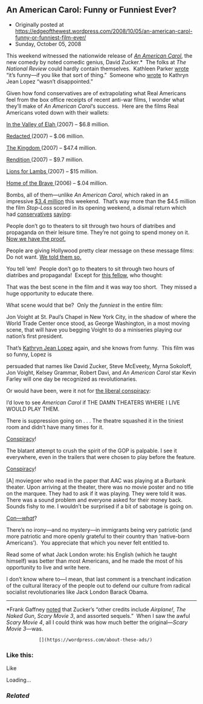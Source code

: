 ## An American Carol: Funny or Funniest Ever?

 * Originally posted at https://edgeofthewest.wordpress.com/2008/10/05/an-american-carol-funny-or-funniest-film-ever/
 * Sunday, October 05, 2008

This weekend witnessed the nationwide release of [_An American Carol_](http://thegspot.typepad.com/blog/2008/10/and-the-reviews.html), the new comedy by noted comedic genius, David Zucker.\*  The folks at _The National Review_ could hardly contain themselves.  Kathleen Parker [wrote](http://article.nationalreview.com/?q=YzhlZGMyYjJjZjcwNGQ1MjY3ZGQ2ZjEyMGNmNTFlN2Y=) “it’s funny—if you like that sort of thing.”  Someone who [wrote](http://corner.nationalreview.com/post/?q=MmI3MmEyN2ZlNDkyMDg5NGU3YjNkYzE1MGE5ZjU5ZGM=) to Kathryn Jean Lopez “wasn’t disappointed.”

Given how fond conservatives are of extrapolating what Real Americans feel from the box office receipts of recent anti-war films, I wonder what they’ll make of _An American Carol_‘s success.  Here are the films Real Americans voted down with their wallets:

[
In the Valley of Elah
](http://www.imdb.com/title/tt0478134/) (2007) – $6.8 million.  

[
Redacted
](http://www.imdb.com/title/tt0937237/) (2007) – $.06 million.  

[
The Kingdom
](http://www.imdb.com/title/tt0431197/) (2007) – $47.4 million.  

[
Rendition
](http://www.imdb.com/title/tt0804522/) (2007) – $9.7 million.  

[
Lions for Lambs
](http://www.imdb.com/title/tt0891527/) (2007) – $15 million.  

[
Home of the Brave
](http://www.imdb.com/title/tt0763840/) (2006) – $.04 million.

Bombs, all of them—unlike _An American Carol_, which raked in an impressive [$3.4 million](http://www.boxofficemojo.com/daily/chart/) this weekend.  That’s way more than the $4.5 million the film _Stop-Loss_ scored in its opening weekend, a dismal return which had [conservatives](http://hotair.com/archives/2007/11/09/hollywood-produces-anti-war-bombs/) [saying](http://hotair.com/archives/2008/03/29/new-anti-war-movie-tanks-because-americas-not-ready-yet-or-whatever/):

People don’t go to theaters to sit through two hours of diatribes and propaganda on their leisure time. They’re not going to spend money on it. [Now we have the proof.](http://ca.news.yahoo.com/s/afp/071109/entertainment/entertainment\_us\_film\_iraq\_afghanistan)

People are giving Hollywood pretty clear message on these message films: Do not want. [We told them so.](http://hotair.com/archives/2007/09/15/wsj-anti-war-films-probably-gonna-tank-at-the-box-office-this-fall/)

You tell ’em!  People don’t go to theaters to sit through two hours of diatribes and propaganda!  Except for [this fellow](http://hotair.com/archives/2008/10/04/video-an-american-carol-debuts-in-new-york/comment-page-1/#comment-1493211), who thought:

That was the best scene in the film and it was way too short.  They missed a huge opportunity to educate there.

What scene would that be?  Only the _funniest_ in the entire film:

Jon Voight at St. Paul’s Chapel in New York City, in the shadow of where the World Trade Center once stood, as George Washington, in a most moving scene, that will have you begging Voight to do a miniseries playing our nation’s first president.

That’s [Kathryn Jean Lopez](http://article.nationalreview.com/?q=MTIyNWNlNmE3MzAzNGI4ZmYxZTI1ZWE1NjIyMmYwYzg=) again, and she knows from funny.  This film was so funny, Lopez is

persuaded that names like David Zucker, Steve McEveety, Myrna Sokoloff, Jon Voight, Kelsey Grammar, Robert Davi, and _An American Carol_ star Kevin Farley will one day be recognized as revolutionaries.

Or would have been, were it not for [the liberal conspiracy](http://hotair.com/archives/2008/10/04/video-an-american-carol-debuts-in-new-york/comment-page-1/#comment-1493105):

I’d love to see _American Carol_ if THE DAMN THEATERS WHERE I LIVE WOULD PLAY THEM.

There is suppression going on . . . The theatre squashed it in the tiniest room and didn’t have many times for it.

[Conspiracy](http://hotair.com/archives/2008/10/04/video-an-american-carol-debuts-in-new-york/comment-page-1/#comment-1493182)!

The blatant attempt to crush the spirit of the GOP is palpable. I see it everywhere, even in the trailers that were chosen to play before the feature.

[Conspiracy](http://hotair.com/archives/2008/10/04/video-an-american-carol-debuts-in-new-york/comment-page-2/#comment-1494168)!

[A] moviegoer who read in the paper that AAC was playing at a Burbank theater. Upon arriving at the theater, there was no movie poster and no title on the marquee. They had to ask if it was playing. They were told it was. There was a sound problem and everyone asked for their money back. Sounds fishy to me.  I wouldn’t be surprised if a bit of sabotage is going on.

[Con—_what_](http://hotair.com/archives/2008/10/04/video-an-american-carol-debuts-in-new-york/comment-page-1/#comment-1493207)?

There’s no irony—and no mystery––in immigrants being very patriotic (and more patriotic and more openly grateful to their country than ‘native-born Americans’).  You appreciate that which you never felt entitled to.

Read some of what Jack London wrote: his English (which he taught himself) was better than most Americans, and he made the most of his opportunity to live and write here.

I don’t know where to—I mean, that last comment is a trenchant indication of the cultural literacy of the people out to defend our culture from radical socialist revolutionaries like 
Jack London
 Barack Obama.

* * *

\*Frank Gaffney [noted](http://article.nationalreview.com/?q=Y2UxZWNhZDQzMDk0NWU2MzZjYzY1ZjM4NDJmYTUyZTk=) that Zucker’s “other credits include _Airplane!_, _The Naked Gun_, _Scary Movie 3_, and assorted sequels.”  When I saw the awful _Scary Movie 4_, all I could think was how much better the original—_Scary Movie 3_—was.

		

			

				[](https://wordpress.com/about-these-ads/)
				

					
				

			

		

### Like this:

Like

 
Loading...

[]()

### _Related_

